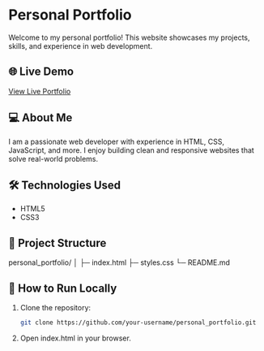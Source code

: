 # Personal Portfolio

Welcome to my personal portfolio! This website showcases my projects, skills, and experience in web development.

## 🌐 Live Demo
[View Live Portfolio](https://Nikhil-Kumar44.github.io/personal_portfolio/)

## 💻 About Me
I am a passionate web developer with experience in HTML, CSS, JavaScript, and more. I enjoy building clean and responsive websites that solve real-world problems.

## 🛠️ Technologies Used
- HTML5
- CSS3

## 📂 Project Structure
personal_portfolio/
│
├─ index.html
├─ styles.css
└─ README.md

## 🚀 How to Run Locally
1. Clone the repository:
   ```bash
   git clone https://github.com/your-username/personal_portfolio.git

2. Open index.html in your browser.
